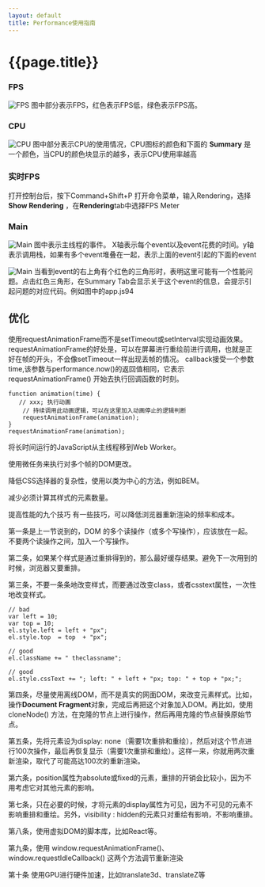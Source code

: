```yaml
---
layout: default
title: Performance使用指南
---
```

# {{page.title}}


### FPS
![FPS](https://developer-chrome-com.imgix.net/image/admin/rLbUyQ0Y0p6xIiwy85SK.svg)
图中部分表示FPS，红色表示FPS低，绿色表示FPS高。

### CPU
![CPU](https://developer-chrome-com.imgix.net/image/admin/XFtPfdKzTPBXeQC9g9OC.svg)
图中部分表示CPU的使用情况，CPU图标的颜色和下面的 **Summary** 是一个颜色，当CPU的颜色块显示的越多，表示CPU使用率越高


### 实时FPS
打开控制台后，按下Command+Shift+P 打开命令菜单，输入Rendering，选择 **Show Rendering**
，在**Rendering**tab中选择FPS Meter

### Main
![Main](https://developer-chrome-com.imgix.net/image/admin/SqkREdHdAzgeXavWwMtC.svg)
图中表示主线程的事件。 X轴表示每个event以及event花费的时间。y轴表示调用栈，如果有多个event堆叠在一起，表示上面的event引起的下面的event

![Main](https://developer-chrome-com.imgix.net/image/admin/IeZiW7iMHzE1MwxqFPAg.png?auto=format&w=845)
当看到event的右上角有个红色的三角形时，表明这里可能有一个性能问题。点击红色三角形，在Summary Tab会显示关于这个event的信息，会提示引起问题的对应代码。例如图中的app.js94


## 优化
使用requestAnimationFrame而不是setTimeout或setInterval实现动画效果。
requestAnimationFrame的好处是，可以在屏幕进行重绘前进行调用，也就是正好在帧的开头，不会像setTimeout一样出现丢帧的情况。
callback接受一个参数time,该参数与performance.now()的返回值相同，它表示requestAnimationFrame() 开始去执行回调函数的时刻。
```
function animation(time) {
   // xxx; 执行动画
    // 持续调用此动画逻辑，可以在这里加入动画停止的逻辑判断
    requestAnimationFrame(animation);
}
requestAnimationFrame(animation);

```

将长时间运行的JavaScript从主线程移到Web Worker。

使用微任务来执行对多个帧的DOM更改。

降低CSS选择器的复杂性，使用以类为中心的方法，例如BEM。

减少必须计算其样式的元素数量。

提高性能的九个技巧
有一些技巧，可以降低浏览器重新渲染的频率和成本。

第一条是上一节说到的，DOM 的多个读操作（或多个写操作），应该放在一起。不要两个读操作之间，加入一个写操作。

第二条，如果某个样式是通过重排得到的，那么最好缓存结果。避免下一次用到的时候，浏览器又要重排。

第三条，不要一条条地改变样式，而要通过改变class，或者csstext属性，一次性地改变样式。

```
// bad
var left = 10;
var top = 10;
el.style.left = left + "px";
el.style.top  = top  + "px";

// good 
el.className += " theclassname";

// good
el.style.cssText += "; left: " + left + "px; top: " + top + "px;";
```
第四条，尽量使用离线DOM，而不是真实的网面DOM，来改变元素样式。比如，操作**Document Fragment**对象，完成后再把这个对象加入DOM。再比如，使用 cloneNode() 方法，在克隆的节点上进行操作，然后再用克隆的节点替换原始节点。

第五条，先将元素设为display: none（需要1次重排和重绘），然后对这个节点进行100次操作，最后再恢复显示（需要1次重排和重绘）。这样一来，你就用两次重新渲染，取代了可能高达100次的重新渲染。

第六条，position属性为absolute或fixed的元素，重排的开销会比较小，因为不用考虑它对其他元素的影响。

第七条，只在必要的时候，才将元素的display属性为可见，因为不可见的元素不影响重排和重绘。另外，visibility : hidden的元素只对重绘有影响，不影响重排。

第八条，使用虚拟DOM的脚本库，比如React等。

第九条，使用 window.requestAnimationFrame()、window.requestIdleCallback() 这两个方法调节重新渲染

第十条 使用GPU进行硬件加速，比如translate3d、translateZ等
